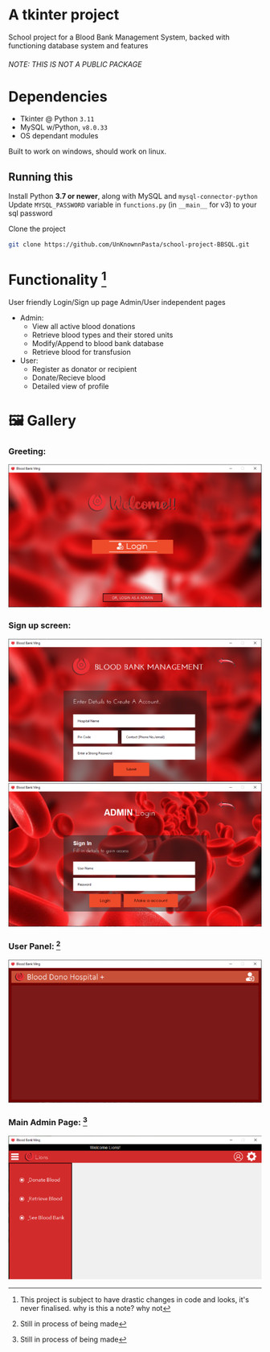 # A tkinter project
School project for a Blood Bank Management System, backed with functioning database system and features
###### NOTE:    THIS IS NOT A PUBLIC PACKAGE

# Dependencies 
- Tkinter @ Python `3.11`
- MySQL w/Python, `v8.0.33`
- OS dependant modules

Built to work on windows, should work on linux.

## Running this
Install Python **3.7 or newer**, along with MySQL and `mysql-connector-python`
Update `MYSQL_PASSWORD` variable in `functions.py` (in `__main__` for v3) to your sql password

Clone the project
```bash
git clone https://github.com/UnKnownnPasta/school-project-BBSQL.git
```

# Functionality [^1]
User friendly Login/Sign up page
Admin/User independent pages
* Admin:
    - View all active blood donations
    - Retrieve blood types and their stored units
    - Modify/Append to blood bank database
    - Retrieve blood for transfusion
* User:
    - Register as donator or recipient
    - Donate/Recieve blood
    - Detailed view of profile

# 🖼 Gallery
### Greeting:
![Login Screen](blob/ss-5.png)

### Sign up screen:
![Sign up Screen](blob/ss-2.png)
![Login Screen](blob/ss-1.png)

### User Panel: [^2]
![Main](blob/ss-4.png)

### Main Admin Page: [^2]
![Profile](blob/ss-3.png)



[^1]: This project is subject to have drastic changes in code and looks, it's never finalised. why is this a note? why not
[^2]: Still in process of being made